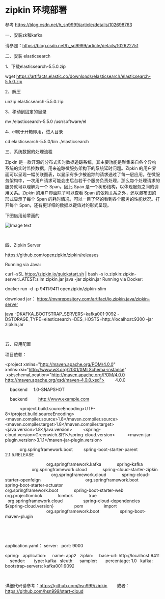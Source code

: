 # zipkin 环境部署

参考   https://blog.csdn.net/h_sn9999/article/details/102698763

一、安装zk和kafka

请参照：https://blog.csdn.net/h_sn9999/article/details/102622751

二、安装 elasticsearch

1、下载elasticsearch-5.5.0.zip

wget https://artifacts.elastic.co/downloads/elasticsearch/elasticsearch-5.5.0.zip

2、解压

unzip elasticsearch-5.5.0.zip

3、移动到固定的目录

mv /elasticsearch-5.5.0 /usr/software/el

4、el属于开箱即用，进入目录

cd elasticsearch-5.5.0/bin ./elasticsearch

三、系统数据的处理流程

Zipkin 是一款开源的分布式实时数据追踪系统，其主要功能是聚集来自各个异构系统的实时监控数据，用来追踪微服务架构下的系统延时问题。Zipkin 的用户界面可以呈现一幅关联图表，以显示有多少被追踪的请求通过了每一层应用。在微服务架构中，一次用户请求可能会由后台若干个服务负责处理，那么每个处理请求的服务就可以理解为一个 Span，因此 Span 是一个树形结构，以体现服务之间的调用关系。Zipkin 的用户界面除了可以查看 Span 的依赖关系之外，还以瀑布图的形式显示了每个 Span 的耗时情况，可以一目了然的看到各个服务的性能状况。打开每个 Span，还有更详细的数据以键值对的形式呈现。

下图借用前辈画的

![Image text](https://github.com/hsn999/start-cloud/blob/master/src/doc/2019102312224112.png)


 




四、Zipkin Server 

https://github.com/openzipkin/zipkin/releases

Running via Java:

curl -sSL https://zipkin.io/quickstart.sh | bash -s io.zipkin:zipkin-server:LATEST:slim zipkin.jar
java -jar zipkin.jar
Running via Docker:

docker run -d -p 9411:9411 openzipkin/zipkin-slim

download jar： https://mvnrepository.com/artifact/io.zipkin.java/zipkin-server

java -DKAFKA_BOOTSTRAP_SERVERS=kafka001:9092 -DSTORAGE_TYPE=elasticsearch -DES_HOSTS=http://localhost:9300 -jar zipkin.jar

 

五、应用配置

项目依赖：


<project xmlns="http://maven.apache.org/POM/4.0.0" xmlns:xsi="http://www.w3.org/2001/XMLSchema-instance"
         xsi:schemaLocation="http://maven.apache.org/POM/4.0.0 http://maven.apache.org/xsd/maven-4.0.0.xsd">
    <!-- <parent>
        <groupId>demo</groupId>
        <artifactId>zipkin-demo</artifactId>
        <version>1.0.0.BUILD-SNAPSHOT</version>
    </parent> -->
    <modelVersion>4.0.0</modelVersion>

    <artifactId>backend</artifactId>
    <version>1.0-SNAPSHOT</version>

    <name>backend</name>
    <!-- FIXME change it to the project's website -->
    <url>http://www.example.com</url>

    <properties>
        <project.build.sourceEncoding>UTF-8</project.build.sourceEncoding>
        <maven.compiler.source>1.8</maven.compiler.source>
        <maven.compiler.target>1.8</maven.compiler.target>
                <java.version>1.8</java.version>
        <spring-cloud.version>Greenwich.SR1</spring-cloud.version>
         <maven-jar-plugin.version>3.1.1</maven-jar-plugin.version>
    </properties>

    <parent>
        <groupId>org.springframework.boot</groupId>
        <artifactId>spring-boot-starter-parent</artifactId>
        <version>2.1.5.RELEASE</version>
        <relativePath/> <!-- lookup parent from repository -->
    </parent>
 

 
    <dependencies>
        <!--kafka依赖-->
        <dependency>
            <groupId>org.springframework.kafka</groupId>
            <artifactId>spring-kafka</artifactId>
        </dependency>
        <!--zipkin客户端依赖，其包含了sleuth依赖-->
        <dependency>
            <groupId>org.springframework.cloud</groupId>
            <artifactId>spring-cloud-starter-zipkin</artifactId>
        </dependency>
 
        <!--feign依赖-->
        <dependency>
            <groupId>org.springframework.cloud</groupId>
            <artifactId>spring-cloud-starter-openfeign</artifactId>
        </dependency>
        <!--actuator依赖-->
        <dependency>
            <groupId>org.springframework.boot</groupId>
            <artifactId>spring-boot-starter-actuator</artifactId>
        </dependency>
        
        <dependency>
            <groupId>org.springframework.boot</groupId>
            <artifactId>spring-boot-starter-web</artifactId>
        </dependency>
        <dependency>
            <groupId>org.projectlombok</groupId>
            <artifactId>lombok</artifactId>
            <optional>true</optional>
        </dependency>
    </dependencies>
 
    <dependencyManagement>
        <dependencies>
            <dependency>
                <groupId>org.springframework.cloud</groupId>
                <artifactId>spring-cloud-dependencies</artifactId>
                <version>${spring-cloud.version}</version>
                <type>pom</type>
                <scope>import</scope>
            </dependency>
        </dependencies>
    </dependencyManagement>
 
 
    <build>
        <plugins>
            <plugin>
                <groupId>org.springframework.boot</groupId>
                <artifactId>spring-boot-maven-plugin</artifactId>
            </plugin>
        </plugins>
    </build>
 
 
</project>

 

 

application.yaml：
server:
  port: 9000

spring:
  application:
    name: app2
  zipkin:
    base-url: http://localhost:9411
    sender:
      type: kafka
  sleuth:
    sampler:
      percentage: 1.0
  kafka:
    bootstrap-servers: kafka001:9092

 

详细代码请参考：https://github.com/hsn999/zipkin
       或者：https://github.com/hsn999/start-cloud